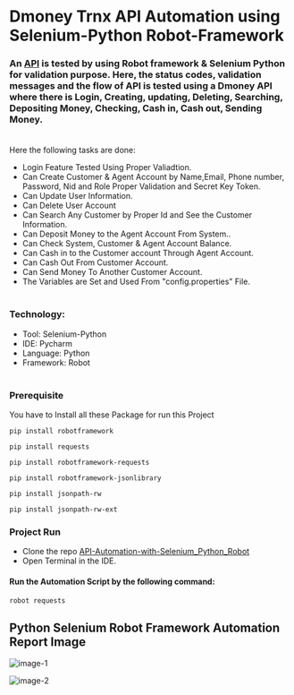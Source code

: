 # Dmoney Trnx API Automation using Selenium-Python Robot-Framework

### An [API](https://api.postman.com/collections/1844288-143eb923-423f-4c91-a198-fe6e56d20e35?access_key=PMAT-01GJ3CC22Q0066PJWP3T0XHQ8G) is tested by using Robot framework & Selenium Python for validation purpose. Here, the status codes, validation messages and the flow of API is tested using a Dmoney API where there is Login, Creating, updating, Deleting, Searching, Depositing Money, Checking, Cash in, Cash out, Sending Money.<br><br>


Here the following tasks are done:
- Login Feature Tested Using Proper Valiadtion.
- Can Create Customer & Agent Account by Name,Email, Phone number, Password, Nid and Role Proper Validation and Secret Key Token.
- Can Update User Information.
- Can Delete User Account
- Can Search Any Customer by Proper Id and See the Customer Information.
- Can Deposit Money to the Agent Account From System..
- Can Check System, Customer & Agent Account Balance.
- Can Cash in to the Customer account Through Agent Account.
- Can Cash Out From Customer Account.
- Can Send Money To Another Customer Account.
- The Variables are Set and Used From "config.properties" File.<br><br>


### Technology: </br>
- Tool: Selenium-Python
- IDE: Pycharm
- Language: Python
- Framework: Robot<br><br>


 ### Prerequisite
 You have to Install all these Package for run this Project<br>
 ```
pip install robotframework
 ```
 ```
pip install requests
```
 ```
pip install robotframework-requests
```
 ```
pip install robotframework-jsonlibrary
```
 ```
pip install jsonpath-rw
```
 ```
pip install jsonpath-rw-ext
```


### Project Run
- Clone the repo [API-Automation-with-Selenium_Python_Robot](https://github.com/ahnafahmad/Dmoney-Trnx-API-Automation-Selenium-Python_Robot-Framework.git)
- Open Terminal in the IDE.


#### Run the Automation Script by the following command:
 ```
 robot requests 
 ```


 ## Python Selenium Robot Framework Automation Report Image
 
 
 ![image-1](https://user-images.githubusercontent.com/58990500/214291827-1d8c867c-2641-4ace-8b00-12858762526d.PNG)
 
 
 
 ![image-2](https://user-images.githubusercontent.com/58990500/214291851-31815f4d-3352-40de-a710-87b0ec9532a4.PNG)




 

 
